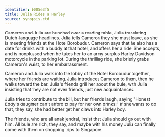 ```yaml
---
identifier: b005e3f5
title: Julia Rides a Harley
source: synopsis.ctd 
---
```

Cameron and Julia are hunched over a reading table, Julia translating
Dutch-language headlines. Julia tells Cameron they she must leave, as
she is meeting friends at the Hotel Borobudur. Cameron says that he also
has a date for drinks with a buddy at that hotel, and offers her a ride.
She accepts, and is nonplussed when he takes her to an army surplus
Harley Davidson motorcycle in the parking lot. During the thrilling
ride, she briefly grabs Cameron's waist, to her embarrassment.

Cameron and Julia walk into the lobby of the Hotel Borobudur together,
where her friends are waiting. Julia introduces Cameron to them, then he
walks toward the bar. Julia's friends grill her about the bule, with
Julia insisting that they are not even friends, just new acquaintances.

Julia tries to contribute to the bill, but her friends laugh, saying
"Honest Eddy's daughter can't afford to pay for her own drinks!" If she
wants to do that, they say, she had better get her claws into Harley
boy.

The friends, who are all anak jendral, insist that Julia should go out
with him. All bule are rich, they say, and maybe with his money Julia
can finally come with them on shopping trips to Singapore.
